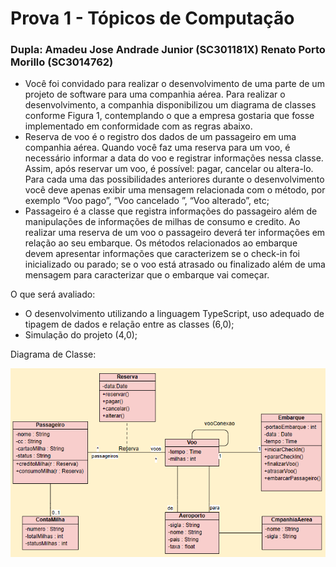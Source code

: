 # Prova 1 - Tópicos de Computação

### Dupla: Amadeu Jose Andrade Junior (SC301181X) Renato Porto Morillo (SC3014762)

- Você foi convidado para realizar o desenvolvimento de uma parte de um projeto de software para uma companhia aérea. Para realizar o desenvolvimento, a companhia disponibilizou um diagrama de classes conforme Figura 1, contemplando o que a empresa gostaria que fosse implementado em conformidade com as regras abaixo.
- Reserva de voo é o registro dos dados de um passageiro em uma companhia aérea. Quando você faz uma reserva para um voo, é necessário informar a data do voo e registrar informações nessa classe. Assim, após reservar um voo, é possível: pagar, cancelar ou altera-lo. Para cada uma das possibilidades anteriores durante o desenvolvimento você deve apenas exibir uma mensagem relacionada com o método, por exemplo “Voo pago”, “Voo cancelado ”, “Voo alterado”, etc;
- Passageiro é a classe que registra informações do passageiro além de manipulações de informações de milhas de consumo e credito. Ao realizar uma reserva de um voo o passageiro deverá ter informações em relação ao seu embarque.  Os métodos relacionados ao embarque devem apresentar informações que caracterizem se o check-in foi inicializado ou parado; se o voo está atrasado ou finalizado além de uma mensagem para caracterizar que o embarque vai começar.

O que será avaliado:
- O desenvolvimento utilizando a linguagem TypeScript, uso adequado de tipagem de dados e relação entre as classes (6,0);
- Simulação do projeto (4,0);

Diagrama de Classe:

<img src="diagrama_de_classe.png">


